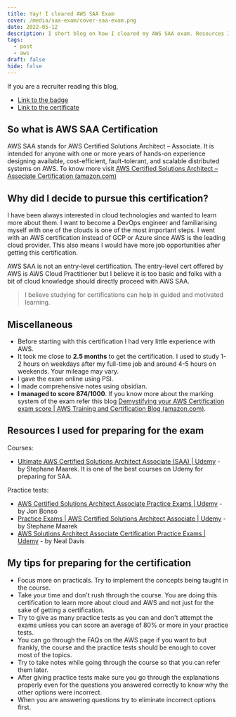 ```yaml
---
title: Yay! I cleared AWS SAA Exam
cover: /media/saa-exam/cover-saa-exam.png
date: 2022-05-12
description: I short blog on how I cleared my AWS SAA exam. Resources I used and some tips from my side.
tags:
  - post
  - aws
draft: false
hide: false
---
```


If you are a recruiter reading this blog,

- [Link to the badge](https://www.credly.com/badges/2d489186-d9ab-4ce7-a047-608d18f34f46/public_url)
- [Link to the certificate](https://drive.google.com/file/d/17itgKdemTspJWG4TjP8s2vMdmCEwCn0C/view?usp=sharing)

## So what is AWS SAA Certification

AWS SAA stands for AWS Certified Solutions Architect – Associate. It is intended for anyone with one or more years of hands-on experience designing available, cost-efficient, fault-tolerant, and scalable distributed systems on AWS. To know more visit [AWS Certified Solutions Architect – Associate Certification (amazon.com)](https://aws.amazon.com/certification/certified-solutions-architect-associate/)

## Why did I decide to pursue this certification?

I have been always interested in cloud technologies and wanted to learn more about them. I want to become a DevOps engineer and familiarising myself with one of the clouds is one of the most important steps. I went with an AWS certification instead of GCP or Azure since AWS is the leading cloud provider. This also means I would have more job opportunities after getting this certification.

AWS SAA is not an entry-level certification. The entry-level cert offered by AWS is AWS Cloud Practitioner but I believe it is too basic and folks with a bit of cloud knowledge should directly proceed with AWS SAA.

> I believe studying for certifications can help in guided and motivated learning.

## Miscellaneous

- Before starting with this certification I had very little experience with AWS.
- It took me close to **2.5 months** to get the certification. I used to study 1-2 hours on weekdays after my full-time job and around 4-5 hours on weekends. Your mileage may vary.
- I gave the exam online using PSI.
- I made comprehensive notes using obsidian.
- **I managed to score 874/1000**. If you know more about the marking system of the exam refer this blog [Demystifying your AWS Certification exam score | AWS Training and Certification Blog (amazon.com)](https://aws.amazon.com/blogs/training-and-certification/demystifying-your-aws-certification-exam-score/).

## Resources I used for preparing for the exam

Courses:

- [Ultimate AWS Certified Solutions Architect Associate (SAA) | Udemy](https://www.udemy.com/course/aws-certified-solutions-architect-associate-saa-c02/) - by Stephane Maarek. It is one of the best courses on Udemy for preparing for SAA.

Practice tests:

- [AWS Certified Solutions Architect Associate Practice Exams | Udemy](https://www.udemy.com/course/aws-certified-solutions-architect-associate-amazon-practice-exams-saa-c03/) - by Jon Bonso
- [Practice Exams | AWS Certified Solutions Architect Associate | Udemy](https://www.udemy.com/course/practice-exams-aws-certified-solutions-architect-associate/) - by Stephane Maarek
- [AWS Solutions Architect Associate Certification Practice Exams | Udemy](https://www.udemy.com/course/aws-certified-solutions-architect-associate-practice-tests-k/) - by Neal Davis

## My tips for preparing for the certification

- Focus more on practicals. Try to implement the concepts being taught in the course.
- Take your time and don't rush through the course. You are doing this certification to learn more about cloud and AWS and not just for the sake of getting a certification.
- Try to give as many practice tests as you can and don't attempt the exams unless you can score an average of 80% or more in your practice tests.
- You can go through the FAQs on the AWS page if you want to but frankly, the course and the practice tests should be enough to cover most of the topics.
- Try to take notes while going through the course so that you can refer them later.
- After giving practice tests make sure you go through the explanations properly even for the questions you answered correctly to know why the other options were incorrect.
- When you are answering questions try to eliminate incorrect options first.
